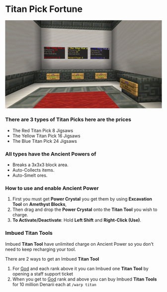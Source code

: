 # Titan Pick Fortune

![](<../../.gitbook/assets/The Titan Pick Fortune.png>)

### There are 3 types of Titan Picks here are the prices

* The Red Titan Pick 8 Jigsaws
* The Yellow Titan Pick 16 Jigsaws
* The Blue Titan Pick 24 Jigsaws

### All types have the Ancient Powers of

* Breaks a 3x3x3 block area.
* Auto-Collects items.
* Auto-Smelt ores.

### How to use and enable Ancient Power

1. First you must get **Power Crystal** you get them by using **Excavation Tool** on **Amethyst Blocks**,
2. Then drag and drop the **Power Crystal** onto the **Titan Tool** you wish to charge.
3. **To Activate/Deactivate**: Hold **Left Shift** and **Right-Click (Use)**.

### Imbued Titan Tools

Imbued **Titan Tool** have unlimited charge on Ancient Power so you don't need to keep recharging your tool.

There are 2 ways to get an Imbued **Titan Tool**

1. For [God](../ranks/divine-tier/01-god.md) and each rank above it you can Imbued one **Titan Tool** by opening a staff support ticket
2. When you get to [God](../ranks/divine-tier/01-god.md) rank and above you can buy Imbued **Titan Tools** for 10 million Denarii each at `/warp titan`
